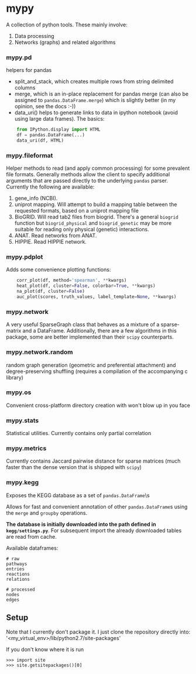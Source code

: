 mypy
====

A collection of python tools. These mainly involve:

1. Data processing
2. Networks (graphs) and related algorithms

### mypy.pd
helpers for pandas

 * split_and_stack, which creates multiple rows from string delimited columns
 * merge, which is an in-place replacement for pandas merge (can also be assigned to `pandas.DataFrame.merge`) which is slightly better (in my opinion, see the docs :-))
 * data_uri() helps to generate links to data in ipython notebook (avoid using large data frames). The basics:

```python
    from IPython.display import HTML
    df = pandas.DataFrame(...)
    data_uri(df, HTML)
```

### mypy.fileformat
Helper methods to read (and apply common processing) for some prevalent file formats.
Generally methods allow the client to specify additional arguments that are passed directly to the underlying `pandas` parser.
Currently the following are available:

1. gene_info (NCBI). 
2. uniprot mapping. Will attempt to build a mapping table between the requested formats, based on a uniprot mapping file
3. BioGRID. Will read tab2 files from biogrid. There's a general `biogrid` function but  `biogrid_physical` and `biogrid_genetic` may be more suitable for reading only physical (genetic) interactions.
4. ANAT. Read networks from ANAT.
5. HIPPIE. Read HIPPIE network.

### mypy.pdplot
Adds some convenience plotting functions:

```python
    corr_plot(df, method='spearman', **kwargs)
    heat_plot(df, cluster=False, colorbar=True, **kwargs)
    na_plot(df, cluster=False)
    auc_plot(scores, truth_values, label_template=None, **kwargs)
```

### mypy.network
A very useful SparseGraph class that behaves as a mixture of a sparse-matrix and a DataFrame.
Additionally, there are a few algorithms in this package, some are better implemented than their `scipy` counterparts.

### mypy.network.random
random graph generation (geometric and preferential attachment) and degree-preserving shuffling (requires a compilation of the accompanying c library)

### mypy.os
Convenient cross-platform directory creation with won't blow up in you face

### mypy.stats
Statistical utilities. Currently contains only partial correlation

### mypy.metrics
Currently contains Jaccard pairwise distance for sparse matrices (much faster than the dense version that is shipped with `scipy`)

### mypy.kegg
Exposes the KEGG database as a set of `pandas.DataFrame`\s

Allows for fast and convenient annotation of other `pandas.DataFrame`s
using the `merge` and `groupby` operations.

**The database is initially downloaded into the path defined in `kegg/settings.py`**.
For subsequent import the already downloaded tables are read from cache.

Available dataframes:

    # raw
    pathways
    entries
    reactions
    relations

    # processed
    nodes
    edges
    
Setup
-----
Note that I currently don't package it. I just clone the repository directly into:
'<my_virtual_env>/lib/python2.7/site-packages'

If you don't know where it is run

    >>> import site
    >>> site.getsitepackages()[0]
